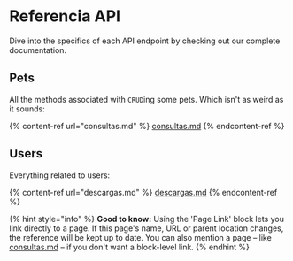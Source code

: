 # Referencia API

Dive into the specifics of each API endpoint by checking out our complete documentation.

## Pets

All the methods associated with `CRUD`ing some pets. Which isn't as weird as it sounds:

{% content-ref url="consultas.md" %}
[consultas.md](consultas.md)
{% endcontent-ref %}

## Users

Everything related to users:

{% content-ref url="descargas.md" %}
[descargas.md](descargas.md)
{% endcontent-ref %}

{% hint style="info" %}
**Good to know:** Using the 'Page Link' block lets you link directly to a page. If this page's name, URL or parent location changes, the reference will be kept up to date. You can also mention a page – like [consultas.md](consultas.md "mention") – if you don't want a block-level link.
{% endhint %}
